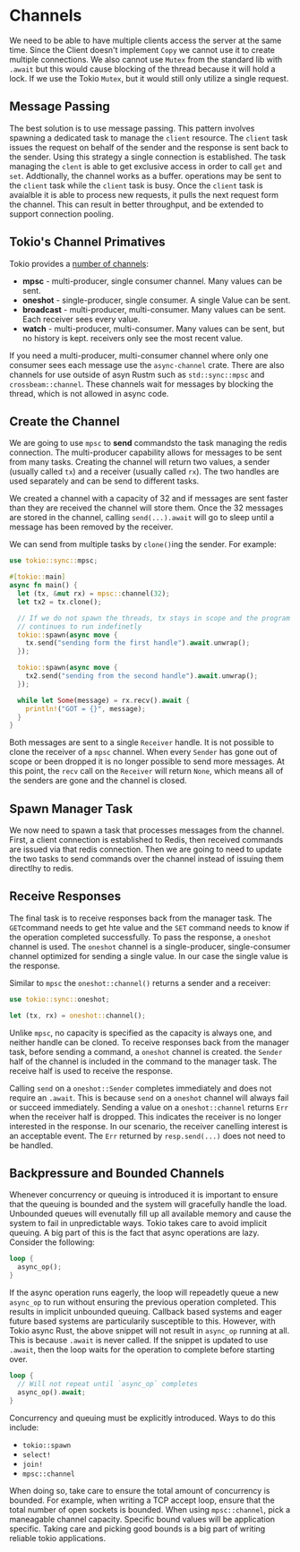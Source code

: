 # Channels

We need to be able to have multiple clients access the server at the same time. Since the Client doesn't implement `Copy` we cannot use it to create multiple connections. We also cannot use `Mutex` from the standard lib with `.await` but this would cause blocking of the thread because it will hold a lock. If we use the Tokio `Mutex`, but it would still only utilize a single request. 

## Message Passing
The best solution is to use message passing. This pattern involves spawning a dedicated task to manage the `client` resource. The `client` task issues the request on behalf of the sender and the response is sent back to the sender. Using this strategy a single connection is established. The task managing the `clent` is able to get exclusive access in order to call `get` and `set`. Addtionally, the channel works as a buffer. operations may be sent to the `client` task while the `client` task is busy. Once the `client` task is avaialble it is able to process new requests, it pulls the next request form the channel. This can result in better throughput, and be extended to support connection pooling.

## Tokio's Channel Primatives

Tokio provides a [number of channels](https://docs.rs/tokio/1.40.0/tokio/sync/index.html):

* **mpsc** - multi-producer, single consumer channel. Many values can be sent.
* **oneshot** - single-producer, single consumer. A single Value can be sent.
* **broadcast** - multi-producer, multi-consumer. Many values can be sent. Each receiver sees every value.
* **watch** - multi-producer, multi-consumer. Many values can be sent, but no history is kept. receivers only see the most recent value. 

If you need a multi-producer, multi-consumer channel where only one consumer sees each message use the `async-channel` crate. There are also channels for use outside of asyn Rustm such as `std::sync::mpsc` and `crossbeam::channel`. These channels wait for messages by blocking the thread, which is not allowed in async code. 

## Create the Channel

We are going to use `mpsc` to **send** commandsto the task managing the redis connection. The multi-producer capability allows for messages to be sent from many tasks. Creating the channel will return two values, a sender (usually called `tx`) and a receiver (usually called `rx`). The two handles are used separately and can be send to different tasks. 

We created a channel with a capacity of 32 and if messages are sent faster than they are received the channel will store them. Once the 32 messages are stored in the channel, calling `send(...).await` will go to sleep until a message has been removed by the receiver.

We can send from multiple tasks by `clone()`ing the sender. For example: 

```rust
use tokio::sync::mpsc;

#[tokio::main]
async fn main() {
  let (tx, &mut rx) = mpsc::channel(32);
  let tx2 = tx.clone();

  // If we do not spawn the threads, tx stays in scope and the program
  // continues to run indefinetly
  tokio::spawn(async move {
    tx.send("sending form the first handle").await.unwrap();
  });

  tokio::spawn(async move {
    tx2.send("sending from the second handle").await.unwrap();
  });

  while let Some(message) = rx.recv().await {
    println!("GOT = {}", message);
  }
}
```
Both messages are sent to a single `Receiver` handle. It is not possible to clone the receiver of a `mpsc` channel. When every `Sender` has gone out of scope or been dropped it is no longer possible to send more messages. At this point, the `recv` call on the `Receiver` will return `None`, which means all of the senders are gone and the channel is closed. 

## Spawn Manager Task

We now need to spawn a task that processes messages from the channel. First, a client connection is established to Redis, then received commands are issued via that redis connection. Then we are going to need to update the two tasks to send commands over the channel instead of issuing them directlhy to redis. 

## Receive Responses

The final task is to receive responses back from the manager task. The `GET`command needs to get hte value and the `SET` command needs to know if the operation completed successfully. To pass the response, a `oneshot` channel is used. The `oneshot` channel is a single-producer, single-consumer channel optimized for sending a single value. In our case the single value is the response. 

Similar to `mpsc` the `oneshot::channel()` returns a sender and a receiver: 
```rust
use tokio::sync::oneshot;

let (tx, rx) = oneshot::channel();
```

Unlike `mpsc`, no capacity is specified as the capacity is always one, and neither handle can be cloned. To receive responses back from the manager task, before sending a command, a `oneshot` channel is created. the `Sender` half of the channel is included in the command to the manager task. The receive half is used to receive the response.

Calling `send` on a `oneshot::Sender` completes immediately and does not require an `.await`. This is because `send` on a `oneshot` channel will always fail or succeed immediately. Sending a value on a `oneshot::channel` returns `Err` when the receiver half is dropped. This indicates the receiver is no longer interested in the response. In our scenario, the receiver canelling interest is an acceptable event. The `Err` returned by `resp.send(...)` does not need to be handled.

## Backpressure and Bounded Channels

Whenever concurrency or queuing is introduced it is important to ensure that the queuing is bounded and the system will gracefully handle the load. Unbounded queues will evenutally fill up all available memory and cause the system to fail in unpredictable ways. Tokio takes care to avoid implicit queuing. A big part of this is the fact that async operations are lazy. Consider the following:

```rust
loop {
  async_op();
}
```

If the async operation runs eagerly, the loop will repeadetly queue a new `async_op` to run without ensuring the previous operation completed. This results in implicit unbounded queuing. Callback based systems and eager future based systems are particularily susceptible to this. However, with Tokio async Rust, the above snippet will not result in `async_op` running at all. This is because `.await` is never called. If the snippet is updated to use `.await`, then the loop waits for the operation to complete before starting over. 

```rust
loop {
  // Will not repeat until `async_op` completes
  async_op().await;
}
```

Concurrency and queuing must be explicitly introduced. Ways to do this include: 

* `tokio::spawn`
* `select!`
* `join!`
* `mpsc::channel`

When doing so, take care to ensure the total amount of concurrency is bounded. For example, when writing a TCP accept loop, ensure that the total number of open sockets is bounded. When using `mpsc::channel`, pick a maneagable channel capacity. Specific bound values will be application specific. Taking care and picking good bounds is a big part of writing reliable tokio applications. 
